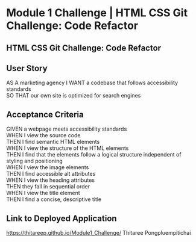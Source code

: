 # Module 1 Challenge | HTML CSS Git Challenge: Code Refactor

## HTML CSS Git Challenge: Code Refactor

## User Story
AS A marketing agency
I WANT a codebase that follows accessibility standards  
SO THAT our own site is optimized for search engines

## Acceptance Criteria

GIVEN a webpage meets accessibility standards  
WHEN I view the source code  
THEN I find semantic HTML elements  
WHEN I view the structure of the HTML elements  
THEN I find that the elements follow a logical structure independent of styling and positioning  
WHEN I view the image elements  
THEN I find accessible alt attributes  
WHEN I view the heading attributes  
THEN they fall in sequential order  
WHEN I view the title element  
THEN I find a concise, descriptive title  

## Link to Deployed Application
https://thitareep.github.io/Module1_Challenge/
Thitaree Pongpluempitichai
